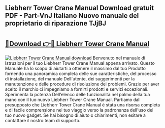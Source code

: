 ## Liebherr Tower Crane Manual Download gratuit PDF - Part-VnJ Italiano Nuovo manuale del proprietario di riparazione TJjBJ

# <h2><a href="http://dfaae1o.blite.top/?on=Liebherr+Tower+Crane+Manual">🔗Download 👉🔴 Liebherr Tower Crane Manual</a></h2>

[![Liebherr Tower Crane Manual download](https://i.imgur.com/lujVjoI.png)](http://dfaae1o.blite.top/?on=Liebherr+Tower+Crane+Manual)
Benvenuto nel manuale di Istruzioni per il tuo Liebherr Tower Crane Manual appena arrivato. Questo Manuale ha lo scopo di aiutarti a ottenere il massimo dal tuo Prodotto fornendo una panoramica completa delle sue caratteristiche, del processo di installazione, del manuale Dell'utente, dei suggerimenti per la manutenzione e delle procedure di risoluzione dei problemi. Grazie per aver scelto il marchio ci impegniamo a fornirti prodotti e servizi eccezionali. Sperimenta la potenza Dell'elenco delle funzionalità nel palmo della tua mano con il tuo nuovo Liebherr Tower Crane Manual. Partiamo dal presupposto che Liebherr Tower Crane Manual è stata una risorsa completa e di facile comprensione nel tuo viaggio verso la padronanza dell'uso del tuo nuovo gadget. Se hai bisogno di aiuto o chiarimenti, non esitare a contattare il nostro team di supporto.
